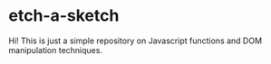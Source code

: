 # etch-a-sketch

Hi! This is just a simple repository on Javascript functions and DOM manipulation techniques. 
